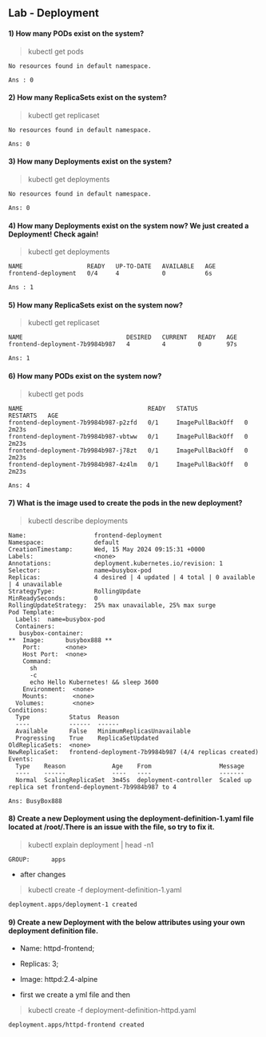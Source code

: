 ## Lab - Deployment

#### 1) How many PODs exist on the system?

> kubectl get pods

```
No resources found in default namespace.

Ans : 0

```
#### 2) How many ReplicaSets exist on the system?

> kubectl get replicaset

```
No resources found in default namespace.

Ans: 0

```

#### 3) How many Deployments exist on the system?

> kubectl get deployments

```
No resources found in default namespace.

Ans: 0

```

#### 4) How many Deployments exist on the system now? We just created a Deployment! Check again!

> kubectl get deployments

```
NAME                  READY   UP-TO-DATE   AVAILABLE   AGE
frontend-deployment   0/4     4            0           6s

Ans : 1

```

#### 5) How many ReplicaSets exist on the system now?

> kubectl get replicaset

```
NAME                             DESIRED   CURRENT   READY   AGE
frontend-deployment-7b9984b987   4         4         0       97s

Ans: 1

```

#### 6) How many PODs exist on the system now?

> kubectl get pods

```
NAME                                   READY   STATUS             RESTARTS   AGE
frontend-deployment-7b9984b987-p2zfd   0/1     ImagePullBackOff   0          2m23s
frontend-deployment-7b9984b987-vbtww   0/1     ImagePullBackOff   0          2m23s
frontend-deployment-7b9984b987-j78zt   0/1     ImagePullBackOff   0          2m23s
frontend-deployment-7b9984b987-4z4lm   0/1     ImagePullBackOff   0          2m23s

Ans: 4

```

#### 7) What is the image used to create the pods in the new deployment?

> kubectl describe deployments
```
Name:                   frontend-deployment
Namespace:              default
CreationTimestamp:      Wed, 15 May 2024 09:15:31 +0000
Labels:                 <none>
Annotations:            deployment.kubernetes.io/revision: 1
Selector:               name=busybox-pod
Replicas:               4 desired | 4 updated | 4 total | 0 available | 4 unavailable
StrategyType:           RollingUpdate
MinReadySeconds:        0
RollingUpdateStrategy:  25% max unavailable, 25% max surge
Pod Template:
  Labels:  name=busybox-pod
  Containers:
   busybox-container:
**  Image:      busybox888 **
    Port:       <none>
    Host Port:  <none>
    Command:
      sh
      -c
      echo Hello Kubernetes! && sleep 3600
    Environment:  <none>
    Mounts:       <none>
  Volumes:        <none>
Conditions:
  Type           Status  Reason
  ----           ------  ------
  Available      False   MinimumReplicasUnavailable
  Progressing    True    ReplicaSetUpdated
OldReplicaSets:  <none>
NewReplicaSet:   frontend-deployment-7b9984b987 (4/4 replicas created)
Events:
  Type    Reason             Age    From                   Message
  ----    ------             ----   ----                   -------
  Normal  ScalingReplicaSet  3m45s  deployment-controller  Scaled up replica set frontend-deployment-7b9984b987 to 4

Ans: BusyBox888

```
#### 8) Create a new Deployment using the deployment-definition-1.yaml file located at /root/.There is an issue with the file, so try to fix it.
 
> kubectl explain deployment | head -n1

``` GROUP:      apps ```

* after changes

> kubectl create -f deployment-definition-1.yaml 

``` deployment.apps/deployment-1 created ```

#### 9) Create a new Deployment with the below attributes using your own deployment definition file.


* Name: httpd-frontend;
* Replicas: 3;
* Image: httpd:2.4-alpine

* first we create a yml file and then 

> kubectl create -f deployment-definition-httpd.yaml 

``` deployment.apps/httpd-frontend created ```
